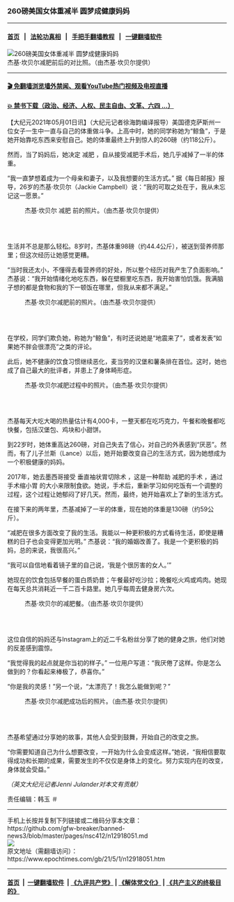 ### 260磅美国女体重减半 圆梦成健康妈妈
------------------------

#### [首页](https://github.com/gfw-breaker/banned-news3/blob/master/README.md) &nbsp;&nbsp;|&nbsp;&nbsp; [法轮功真相](https://github.com/begood0513/basic/blob/master/README.md)  &nbsp;&nbsp;|&nbsp;&nbsp; [手把手翻墙教程](https://github.com/gfw-breaker/guides/wiki)  &nbsp;&nbsp;|&nbsp;&nbsp; [一键翻墙软件](https://github.com/gfw-breaker/nogfw/blob/master/README.md)  



<div><img alt="260磅美国女体重减半 圆梦成健康妈妈" class="attachment-djy_600_400 size-djy_600_400 wp-post-image" src="https://i.epochtimes.com/assets/uploads/2021/05/id12918058-transformation-woman-1200x720-600x400.jpg"/>
<div class="caption">
 杰基‧坎贝尔减肥前后的对比照。（由杰基‧坎贝尔提供）
</div></div><hr/>

#### [ 🎬  免翻墙浏览墙外禁闻、观看YouTube热门视频及电视直播](https://github.com/gfw-breaker/HelloWorld)

#### [ 💥  禁书下载（政治、经济、人权、民主自由、文革、六四 ...）](https://github.com/gfw-breaker/books/blob/master/README.md)

<div><p>
 【大纪元2021年05月01日讯】（大纪元记者徐海韵编译报导）美国德克萨斯州一位女子一生中一直与自己的体重做斗争。上高中时，她的同学称她为“鲸鱼”，于是她开始靠吃东西来安慰自己。她的体重最终上升到惊人的260磅（约118公斤）。
</p>
<p>
 然而，当了妈妈后，她决定
 <ok href="https://www.epochtimes.com/gb/tag/%E5%87%8F%E8%82%A5.html">
  减肥
 </ok>
 ，自从接受减肥手术后，她几乎减掉了一半的体重。
</p>
<p>
 “我一直梦想着成为一个母亲和妻子，以及我想要的生活方式。” 据《每日邮报》报导，26岁的杰基·坎贝尔（Jackie Campbell）说：“我的可取之处在于，我从未忘记这一愿景。”
</p>
<figure aria-describedby="caption-attachment-12918063" class="wp-caption aligncenter" id="attachment_12918063" style="width: 451px">
 <ok href="https://i.epochtimes.com/assets/uploads/2021/05/id12918063-ET-Jackie8.jpeg" target="_blank">
  <img alt="" class="wp-image-12918063" src="https://i.epochtimes.com/assets/uploads/2021/05/id12918063-ET-Jackie8-600x782.jpeg"/>
 </ok>
 <br/><figcaption class="wp-caption-text" id="caption-attachment-12918063">
  杰基·坎贝尔
  <ok href="https://www.epochtimes.com/gb/tag/%E5%87%8F%E8%82%A5.html">
   减肥
  </ok>
  前的照片。（由杰基·坎贝尔提供）
 </figcaption><br/>
</figure><br/>
<p>
 生活并不总是那么轻松。8岁时，杰基体重98磅（约44.4公斤），被送到营养师那里；但这次经历让她感觉更糟。
</p>
<p>
 “当时我还太小，不懂得去看营养师的好处，所以整个经历对我产生了负面影响。” 杰基说：“我开始情绪化地吃东西，躲在壁橱里吃东西，我开始害怕饥饿。我满脑子想的都是食物和我的下一顿饭在哪里，但我从来都不满足。”
</p>
<figure aria-describedby="caption-attachment-12918066" class="wp-caption aligncenter" id="attachment_12918066" style="width: 449px">
 <ok href="https://i.epochtimes.com/assets/uploads/2021/05/id12918066-ET-Jackie1.jpeg" target="_blank">
  <img alt="" class="wp-image-12918066" src="https://i.epochtimes.com/assets/uploads/2021/05/id12918066-ET-Jackie1-600x769.jpeg"/>
 </ok>
 <br/><figcaption class="wp-caption-text" id="caption-attachment-12918066">
  杰基·坎贝尔减肥前的照片。（由杰基·坎贝尔提供）
 </figcaption><br/>
</figure><br/>
<p>
 在学校，同学们欺负她，称她为“鲸鱼”，有时还说她是“地震来了”，或者发表“如果她不胖会很漂亮”之类的评论。
</p>
<p>
 此后，她不健康的饮食习惯继续恶化，麦当劳的汉堡和薯条排在首位。这时，她也成了自己最大的批评者，并患上了身体畸形症。
</p>
<figure aria-describedby="caption-attachment-12918067" class="wp-caption aligncenter" id="attachment_12918067" style="width: 450px">
 <ok href="https://i.epochtimes.com/assets/uploads/2021/05/id12918067-ET-Jackie9.jpg" target="_blank">
  <img alt="" class="wp-image-12918067" src="https://i.epochtimes.com/assets/uploads/2021/05/id12918067-ET-Jackie9.jpg"/>
 </ok>
 <br/><figcaption class="wp-caption-text" id="caption-attachment-12918067">
  杰基·坎贝尔减肥过程中的照片。（由杰基·坎贝尔提供）
 </figcaption><br/>
</figure><br/>
<p>
 杰基每天大吃大喝的热量估计有4,000卡，一整天都在吃巧克力，午餐和晚餐都吃快餐，包括汉堡包、鸡块和小甜饼。
</p>
<p>
 到22岁时，她体重高达260磅，对自己失去了信心，对自己的外表感到“厌恶”。然而，有了儿子兰斯（Lance）以后，她开始要改变自己的生活方式，因为她想成为一个积极健康的妈妈。
</p>
<p>
 2017年，她去墨西哥接受
 <ok href="https://www.epochtimes.com/gb/tag/%E5%9E%82%E7%9B%B4%E8%A2%96%E7%8A%B6%E8%83%83%E5%88%87%E9%99%A4%E6%9C%AF.html">
  垂直袖状胃切除术
 </ok>
 ，这是一种帮助
 <ok href="https://www.epochtimes.com/gb/tag/%E5%87%8F%E8%82%A5%E7%9A%84%E6%89%8B%E6%9C%AF.html">
  减肥的手术
 </ok>
 ，通过
 <ok href="https://www.epochtimes.com/gb/tag/%E6%89%8B%E6%9C%AF%E7%BC%A9%E5%B0%8F%E8%83%83.html">
  手术缩小胃
 </ok>
 的大小来限制食欲。她说，手术后，重新学习如何吃饭有一个调整的过程，这个过程让她郁闷了好几天。然而，最终，她开始喜欢上了新的生活方式。
</p>
<p>
 在接下来的两年里，杰基减掉了一半的体重，现在她的体重是130磅（约59公斤）。
</p>
<p>
 “减肥在很多方面改变了我的生活。我能以一种更积极的方式看待生活，即使是糟糕的日子也会变得更加光明。” 杰基说：“我的婚姻改善了。我是一个更积极的妈妈，总的来说，我很高兴。”
</p>
<p>
 “我可以自信地看着镜子里的自己说，‘我是个很厉害的女人。’”
</p>
<p>
 她现在的饮食包括早餐的蛋白质奶昔；午餐最好吃沙拉；晚餐吃火鸡或鸡肉。她现在每天总共消耗近一千二百卡路里。她几乎每周去健身房六次。
</p>
<figure aria-describedby="caption-attachment-12918069" class="wp-caption aligncenter" id="attachment_12918069" style="width: 451px">
 <ok href="https://i.epochtimes.com/assets/uploads/2021/05/id12918069-ET-Jackie8-1.jpeg" target="_blank">
  <img alt="" class="wp-image-12918069" src="https://i.epochtimes.com/assets/uploads/2021/05/id12918069-ET-Jackie8-1-600x771.jpeg"/>
 </ok>
 <br/><figcaption class="wp-caption-text" id="caption-attachment-12918069">
  杰基·坎贝尔的减肥餐。（由杰基·坎贝尔提供）
 </figcaption><br/>
</figure><br/>
<p>
 这位自信的妈妈还与Instagram上的近二千名粉丝分享了她的健身之旅，他们对她的反差感到震惊。
</p>
<p>
 “我觉得我的起点就是你当初的样子。” 一位用户写道：“我厌倦了这样。你是怎么做到的？你看起来棒极了，恭喜你。”
</p>
<p>
 “你是我的灵感！”另一个说，“太漂亮了！我怎么能做到呢？”
</p>
<figure aria-describedby="caption-attachment-12918071" class="wp-caption aligncenter" id="attachment_12918071" style="width: 450px">
 <ok href="https://i.epochtimes.com/assets/uploads/2021/05/id12918071-ET-Jackie5.jpg" target="_blank">
  <img alt="" class="wp-image-12918071" src="https://i.epochtimes.com/assets/uploads/2021/05/id12918071-ET-Jackie5-600x1055.jpg"/>
 </ok>
 <br/><figcaption class="wp-caption-text" id="caption-attachment-12918071">
  杰基·坎贝尔减肥成功后的照片。（由杰基·坎贝尔提供）
 </figcaption><br/>
</figure><br/>
<p>
 杰基希望通过分享她的故事，其他人会受到鼓舞，开始自己的改变之旅。
</p>
<p>
 “你需要知道自己为什么想要改变，一开始为什么会变成这样。”她说，“我相信要取得成功和长期的成果，需要发生的不仅仅是身体上的变化。努力实现内在的改变，身体就会受益。”
</p>
<p>
 <em>
  （英文大纪元记者Jenni Julander对本文有贡献）
 </em>
</p>
<p>
 责任编辑：韩玉 ＃
</p>
</div>
<hr/>
手机上长按并复制下列链接或二维码分享本文章：<br/>
https://github.com/gfw-breaker/banned-news3/blob/master/pages/nsc412/n12918051.md <br/>
<a href='https://github.com/gfw-breaker/banned-news3/blob/master/pages/nsc412/n12918051.md'><img src='https://github.com/gfw-breaker/banned-news3/blob/master/pages/nsc412/n12918051.md.png'/></a> <br/>
原文地址（需翻墙访问）：https://www.epochtimes.com/gb/21/5/1/n12918051.htm


------------------------
#### [首页](https://github.com/gfw-breaker/banned-news3/blob/master/README.md) &nbsp;|&nbsp; [一键翻墙软件](https://github.com/gfw-breaker/nogfw/blob/master/README.md) &nbsp;| [《九评共产党》](https://github.com/gfw-breaker/9ping.md/blob/master/README.md#九评之一评共产党是什么) | [《解体党文化》](https://github.com/gfw-breaker/jtdwh.md/blob/master/README.md) | [《共产主义的终极目的》](https://github.com/gfw-breaker/gczydzjmd.md/blob/master/README.md)


<img src='http://gfw-breaker.win/banned-news3/pages/nsc412/n12918051.md' width='0px' height='0px'/>